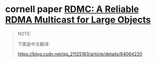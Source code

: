 # cornell paper [RDMC: A Reliable RDMA Multicast for Large Objects](https://research.cs.cornell.edu/projects/Quicksilver/public_pdfs/RDMC.pdf)

> NOTE: 
>
> 下面是中文翻译: 
>
> https://blog.csdn.net/qq_21125183/article/details/84064220